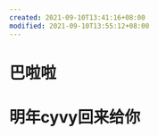 ```yaml
---
created: 2021-09-10T13:41:16+08:00
modified: 2021-09-10T13:55:12+08:00
---
```


# 巴啦啦

# 明年cyvy回来给你
